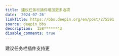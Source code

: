 ```yaml
---
title: 建议任务栏插件增加更多选项
date: '2024-07-26'
linkTitle: https://bbs.deepin.org/en/post/275591
source: deepin_bbs
description:  158******43 
disable_comments: true
---
```

建议任务栏插件支持更
